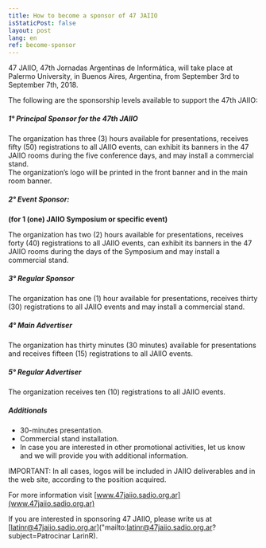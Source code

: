 ```yaml
---
title: How to become a sponsor of 47 JAIIO
isStaticPost: false
layout: post
lang: en
ref: become-sponsor
---
```



47 JAIIO, 47th Jornadas Argentinas de Informática, will take place at Palermo
University, in Buenos Aires, Argentina, from September 3rd to September 7th, 2018.

The following are the sponsorship levels available to support the 47th JAIIO:

##### 1° Principal Sponsor for the 47th JAIIO

The organization has three (3) hours available for presentations, receives fifty (50) registrations to all JAIIO events, can exhibit its banners in the 47 JAIIO rooms during the five conference days, and may install a commercial stand.     
The organization’s logo will be printed in the front banner and in the main room banner.


##### 2° Event Sponsor: 
**(for 1 (one) JAIIO Symposium or specific event)**

The organization has two (2) hours available for presentations, receives forty (40) registrations to all JAIIO events, can exhibit its banners in the 47 JAIIO rooms during the days of the Symposium and may install a commercial stand.    

##### 3° Regular Sponsor

The organization has one (1) hour available for presentations, receives thirty (30) registrations to all JAIIO events and may install a commercial stand.


##### 4° Main Advertiser

The organization has thirty minutes (30 minutes) available for presentations and receives fifteen (15) registrations to all JAIIO events.


##### 5° Regular Advertiser

The organization receives ten (10) registrations to all JAIIO events.

##### Additionals
- 30-minutes presentation. 
- Commercial stand installation. 
- In case you are interested in other promotional activities, let us know and we will provide you with additional information.

IMPORTANT: In all cases, logos will be included in JAIIO deliverables and in the web site, according to the position acquired.

For more information visit [www.47jaiio.sadio.org.ar](www.47jaiio.sadio.org.ar)

If you are interested in sponsoring 47 JAIIO, please write us at [latinr@47jaiio.sadio.org.ar]("mailto:latinr@47jaiio.sadio.org.ar?subject=Patrocinar LarinR).